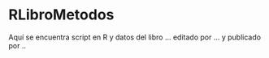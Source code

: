 # RLibroMetodos
Aquí se encuentra script en R y datos del  libro ... editado por ... y publicado por ..
